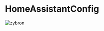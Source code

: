 # HomeAssistantConfig
[![zybron](https://circleci.com/gh/zybron/HomeAssistantConfig.svg?style=svg)](https://app.circleci.com/pipelines/github/zybron)
